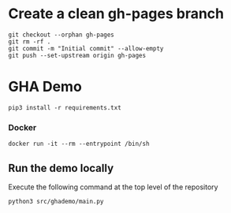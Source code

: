 # Create a clean gh-pages branch
```
git checkout --orphan gh-pages
git rm -rf .
git commit -m "Initial commit" --allow-empty
git push --set-upstream origin gh-pages
```
# GHA Demo
```
pip3 install -r requirements.txt
```

### Docker

```
docker run -it --rm --entrypoint /bin/sh 
```

## Run the demo locally
Execute the following command at the top level of the repository
```
python3 src/ghademo/main.py
```